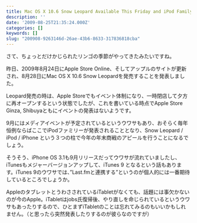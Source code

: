 ```yaml
---
title: Mac OS X 10.6 Snow Leopard Available This Friday and iPod Family
description: ''
date: '2009-08-25T21:35:24.000Z'
categories: []
keywords: []
slug: "200908-9263146d-26ae-43b6-8633-317836818cba"
---
```

さて、ちょっとだけかじられたリンゴの季節がやってきたみたいですね。

昨日、2009年8月24日にApple Store Online、そしてアップルのサイトが更新され、8月28日にMac OS X 10.6 Snow Leopardを発売することを発表しました。

Leopard発売の時は、Apple Storeでもイベント体制になり、一時閉店して夕方に再オープンするという状態でしたが、これを書いている時点でApple Store Ginza, Shibuyaともにイベントの発表はないようです。

9月にはメディアイベントが予定されているというウワサもあり、おそらく毎年恒例ならばここでiPodファミリーが発表されることとなり、Snow Leopard / iPod / iPhone という３つの柱で今年の年末商戦のアピールを行うことになるでしょう。

そうそう、iPhone OS 3.1も9月リリースだってウワサが流れていましたし、iTunesもメジャーバージョンアップして、iTunes 9 となるという話もあります。iTunes 9のウワサでは、”Last.fmと連携する”というのが個人的には一番期待しているところでしょうか。

AppleのタブレットとうわさされているiTabletがなくても、話題には事欠かないのが今のApple。iTabletはjobs氏復帰後、やり直しを命じられているというウワサもあったりするので、ひとまずiTabletのことは忘れてみるのもいいかもしれません。（と思ったら突然発表したりするのが彼らなのですが）